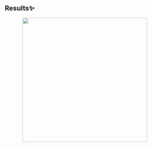 ## Results✨
<p align='center'>
  <img width = "393px" src = "https://github.com/bean-i/Flutter_Study/assets/86592841/3e5ff885-91aa-4540-92f8-493b432de4d3">
</p>
